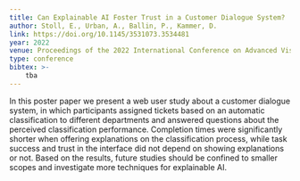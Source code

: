 ```yaml
---
title: Can Explainable AI Foster Trust in a Customer Dialogue System?
author: Stoll, E., Urban, A., Ballin, P., Kammer, D.
link: https://doi.org/10.1145/3531073.3534481
year: 2022
venue: Proceedings of the 2022 International Conference on Advanced Visual Interfaces (AVI 2022), June 6–10, 2022, Frascati, Rome, Italy. ACM, New York, NY, USA (to appear)
type: conference
bibtex: >-
    tba
---
```

In this poster paper we present a web user study about a customer dialogue system, in which participants assigned tickets based on an automatic classification to different departments and answered questions about the perceived classification performance. Completion times were significantly shorter when offering explanations on the classification process, while task success and trust in the interface did not depend on showing explanations or not. Based on the results, future studies should be confined to smaller scopes and investigate more techniques for explainable AI.
